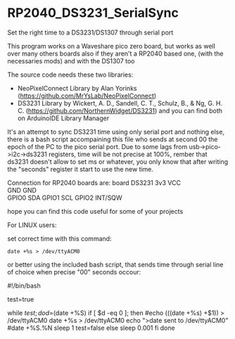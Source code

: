 # RP2040_DS3231_SerialSync
Set the right time to a DS3231/DS1307 through serial port

This program works on a Waveshare pico zero board, but works as well over many others boards
also if they aren't a RP2040 based one, (with the necessaries mods) and with the DS1307 too
 
The source code needs these two libraries:
  - NeoPixelConnect Library by Alan Yorinks (https://github.com/MrYsLab/NeoPixelConnect)
  - DS3231 Library by Wickert, A. D., Sandell, C. T., Schulz, B., & Ng, G. H. C. (https://github.com/NorthernWidget/DS3231)
and you can find both on ArduinoIDE Library Manager
  
It's an attempt to sync DS3231 time using only serial port and nothing else, there is a bash script
accompaining this file who sends at second 00 the epoch of the PC to the pico serial port.
Due to some lags from usb->pico->i2c->ds3231 registers, time will be not precise at 100%, rember that
ds3231 doesn't allow to set ms or whatever, you only know that after writing the "seconds" register it start to
use the new time.
 
 
Connection for RP2040 boards are:
  board  DS3231
  3v3    VCC  
  GND    GND  
  GPIO0  SDA
  GPIO1  SCL
  GPIO2  INT/SQW
  
hope you can find this code useful for some of your projects


For LINUX users:

  set correct time with this command:
  
    date +%s > /dev/ttyACM0
  
  or better using the included bash script, that sends time through 
  serial line of choice when precise "00" seconds occour:
  
  #!/bin/bash
  
  test=true
  
  while $test; do
          d=$(date +%S)
          if [ $d -eq 0 ]; then
                  #echo $(($(date +%s) +$1)) > /dev/ttyACM0
                  date +%s > /dev/ttyACM0
                  echo ">date sent to /dev/ttyACM0"
                  #date +%S.%N
                  sleep 1
                  test=false
          else
                  sleep 0.001
          fi
  done
